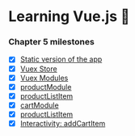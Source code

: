 # Learning Vue.js :tada:

### Chapter 5 milestones

- [x] [Static version of the app](src/app/App.vue)
- [x] [Vuex Store](src/app/store/index.js)
- [x] [Vuex Modules](../../tree/chapter-5/src/app/store/index.js#L6-#L16)
- [x] [productModule](src/app/store/modules/product/index.js)
- [x] [productListItem](src/app/components/product/ProductListItem.vue)
- [x] [cartModule](src/app/store/modules/cart/index.js)
- [x] [productListItem](src/app/components/cart/CarttListItem.vue)
- [x] [Interactivity: addCartItem](../../tree/chapter-5/src/app/components/product/ProductListItem#L17-#L27)